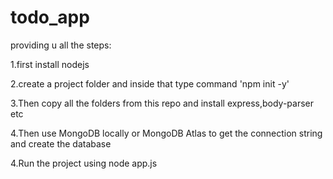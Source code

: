 # todo_app
providing u all the steps:

1.first install nodejs

2.create a project folder and inside that type command 'npm init -y'

3.Then copy all the folders from this repo and install express,body-parser etc

4.Then use MongoDB locally or MongoDB Atlas to get the connection string and create the database

4.Run the project using node app.js
